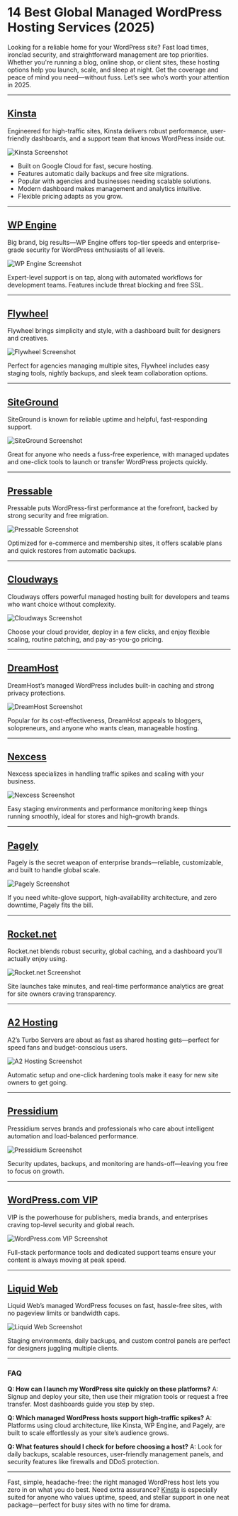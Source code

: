 # 14 Best Global Managed WordPress Hosting Services (2025)

Looking for a reliable home for your WordPress site? Fast load times, ironclad security, and straightforward management are top priorities. Whether you're running a blog, online shop, or client sites, these hosting options help you launch, scale, and sleep at night. Get the coverage and peace of mind you need—without fuss. Let’s see who’s worth your attention in 2025.

***

## [Kinsta](https://kinsta.com)

Engineered for high-traffic sites, Kinsta delivers robust performance, user-friendly dashboards, and a support team that knows WordPress inside out.

![Kinsta Screenshot](image/kinsta.webp)


- Built on Google Cloud for fast, secure hosting.
- Features automatic daily backups and free site migrations.
- Popular with agencies and businesses needing scalable solutions.
- Modern dashboard makes management and analytics intuitive.
- Flexible pricing adapts as you grow.

***

## [WP Engine](https://wpengine.com)

Big brand, big results—WP Engine offers top-tier speeds and enterprise-grade security for WordPress enthusiasts of all levels.

![WP Engine Screenshot](image/wpengine.webp)


Expert-level support is on tap, along with automated workflows for development teams. Features include threat blocking and free SSL.

***

## [Flywheel](https://getflywheel.com)

Flywheel brings simplicity and style, with a dashboard built for designers and creatives.

![Flywheel Screenshot](image/getflywheel.webp)


Perfect for agencies managing multiple sites, Flywheel includes easy staging tools, nightly backups, and sleek team collaboration options.

***

## [SiteGround](https://siteground.com)

SiteGround is known for reliable uptime and helpful, fast-responding support.

![SiteGround Screenshot](image/siteground.webp)


Great for anyone who needs a fuss-free experience, with managed updates and one-click tools to launch or transfer WordPress projects quickly.

***

## [Pressable](https://pressable.com)

Pressable puts WordPress-first performance at the forefront, backed by strong security and free migration.

![Pressable Screenshot](image/pressable.webp)


Optimized for e-commerce and membership sites, it offers scalable plans and quick restores from automatic backups.

***

## [Cloudways](https://cloudways.com)

Cloudways offers powerful managed hosting built for developers and teams who want choice without complexity.

![Cloudways Screenshot](image/cloudways.webp)


Choose your cloud provider, deploy in a few clicks, and enjoy flexible scaling, routine patching, and pay-as-you-go pricing.

***

## [DreamHost](https://dreamhost.com)

DreamHost’s managed WordPress includes built-in caching and strong privacy protections.

![DreamHost Screenshot](image/dreamhost.webp)


Popular for its cost-effectiveness, DreamHost appeals to bloggers, solopreneurs, and anyone who wants clean, manageable hosting.

***

## [Nexcess](https://nexcess.net)

Nexcess specializes in handling traffic spikes and scaling with your business.

![Nexcess Screenshot](image/nexcess.webp)


Easy staging environments and performance monitoring keep things running smoothly, ideal for stores and high-growth brands.

***

## [Pagely](https://pagely.com)

Pagely is the secret weapon of enterprise brands—reliable, customizable, and built to handle global scale.

![Pagely Screenshot](image/pagely.webp)


If you need white-glove support, high-availability architecture, and zero downtime, Pagely fits the bill.

***

## [Rocket.net](https://rocket.net)

Rocket.net blends robust security, global caching, and a dashboard you’ll actually enjoy using.

![Rocket.net Screenshot](image/rocket.webp)


Site launches take minutes, and real-time performance analytics are great for site owners craving transparency.

***

## [A2 Hosting](https://a2hosting.com)

A2’s Turbo Servers are about as fast as shared hosting gets—perfect for speed fans and budget-conscious users.

![A2 Hosting Screenshot](image/a2hosting.webp)


Automatic setup and one-click hardening tools make it easy for new site owners to get going.

***

## [Pressidium](https://pressidium.com)

Pressidium serves brands and professionals who care about intelligent automation and load-balanced performance.

![Pressidium Screenshot](image/pressidium.webp)


Security updates, backups, and monitoring are hands-off—leaving you free to focus on growth.

***

## [WordPress.com VIP](https://wpvip.com)

VIP is the powerhouse for publishers, media brands, and enterprises craving top-level security and global reach.

![WordPress.com VIP Screenshot](image/wpvip.webp)


Full-stack performance tools and dedicated support teams ensure your content is always moving at peak speed.

***

## [Liquid Web](https://liquidweb.com)

Liquid Web’s managed WordPress focuses on fast, hassle-free sites, with no pageview limits or bandwidth caps.

![Liquid Web Screenshot](image/liquidweb.webp)


Staging environments, daily backups, and custom control panels are perfect for designers juggling multiple clients.

***

### FAQ

**Q: How can I launch my WordPress site quickly on these platforms?**
A: Signup and deploy your site, then use their migration tools or request a free transfer. Most dashboards guide you step by step.

**Q: Which managed WordPress hosts support high-traffic spikes?**
A: Platforms using cloud architecture, like Kinsta, WP Engine, and Pagely, are built to scale effortlessly as your site’s audience grows.

**Q: What features should I check for before choosing a host?**
A: Look for daily backups, scalable resources, user-friendly management panels, and security features like firewalls and DDoS protection.

***

Fast, simple, headache-free: the right managed WordPress host lets you zero in on what you do best. Need extra assurance? [Kinsta](https://kinsta.com) is especially suited for anyone who values uptime, speed, and stellar support in one neat package—perfect for busy sites with no time for drama.
